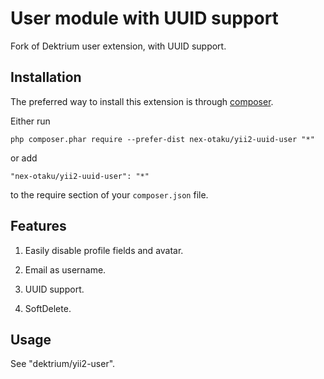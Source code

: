 User module with UUID support
=============================
Fork of Dektrium user extension, with UUID support.

Installation
------------

The preferred way to install this extension is through [composer](http://getcomposer.org/download/).

Either run

```
php composer.phar require --prefer-dist nex-otaku/yii2-uuid-user "*"
```

or add

```
"nex-otaku/yii2-uuid-user": "*"
```

to the require section of your `composer.json` file.

Features
-----

1. Easily disable profile fields and avatar.

2. Email as username.

3. UUID support.

4. SoftDelete.

Usage
-----

See "dektrium/yii2-user".
